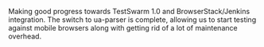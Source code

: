 Making good progress towards TestSwarm 1.0 and BrowserStack/Jenkins
integration. The switch to ua-parser is complete, allowing us to start
testing against mobile browsers along with getting rid of a lot of
maintenance overhead.
